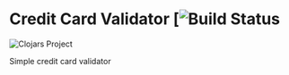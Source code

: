 # Credit Card Validator [![Build Status](https://travis-ci.org/lamuria/credit-card-validator.svg?branch=master//travis-ci.org/lamuria/credit-card-validator)

![Clojars Project](http://clojars.org/credit-card-validator/latest-version.svg)

Simple credit card validator

